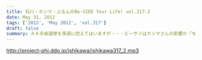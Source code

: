 ```yaml
---
title: 石川・ホンマ・ぶるんのBe-SIDE Your Life! vol.317-2
date: May 31, 2012
tags: ['2012', 'May 2012', 'vol.317']
draft: false
summary: ＡＫＢ総選挙を来週に控えてはいますが・・・ビーサイはホンマさんの影響か「モーニング娘。」派にならざるを得ず！？あれ、昨年はホンマさんも総選挙のムック本を手にしていたような気が・・・ＮＡＭＡＥ
---
```


http://project-phi.ddo.jp/ishikawa/ishikawa317_2.mp3